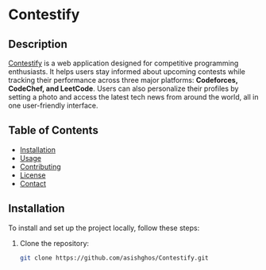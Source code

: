 # Contestify

## Description
[Contestify](https://contest-lake.vercel.app/) is a web application designed for competitive programming enthusiasts. It helps users stay informed about upcoming contests while tracking their performance across three major platforms: **Codeforces, CodeChef, and LeetCode**. Users can also personalize their profiles by setting a photo and access the latest tech news from around the world, all in one user-friendly interface.

## Table of Contents
- [Installation](#installation)
- [Usage](#usage)
- [Contributing](#contributing)
- [License](#license)
- [Contact](#contact)

## Installation
To install and set up the project locally, follow these steps:

1. Clone the repository:
   ```sh
   git clone https://github.com/asishghos/Contestify.git
